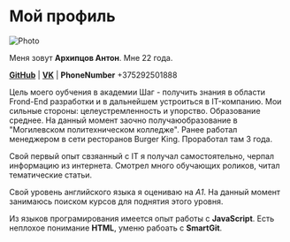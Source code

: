 # Мой профиль



![Photo](D:\It\myphoto.jpg)

Меня зовут **Архипцов Антон**. Мне 22 года.

[**GitHub**](https://github.com/Frozz1k) | [**VK**](https://vk.com/fastik98) | **PhoneNumber** +375292501888

Цель моего оубчения в академии Шаг - получить знания в области Frond-End разработки и в дальнейшем устроиться в IT-компанию. Мои сильные стороны: целеустремленность и упорство.
Образование среднее. На данный момент заочно получаюобразование в "Могилевском политехническом колледже". Ранее работал менеджером в сети ресторанов Burger King. Проработал там 3 года.

Свой первый опыт свзяанный с IT я получал самостоятельно, черпал информацию из интернета. Смотрел много обучающих роликов, читал тематические статьи.

Свой уровень английского языка я оцениваю на *A1*. На данный момент занимаюсь поиском курсов для поднятия этого уровня.

Из языков програмирования имеется опыт работы с **JavaScript**. Есть неплохое понимание **HTML**, уменю рабоать с **SmartGit**.




